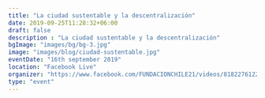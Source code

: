 ```yaml
---
title: "La ciudad sustentable y la descentralización"
date: 2019-09-25T11:28:32+06:00
draft: false
description : "La ciudad sustentable y la descentralización"
bgImage: "images/bg/bg-3.jpg"
image: "images/blog/ciudad-sustentable.jpg"
eventDate: "16th september 2019"
location: "Facebook Live"
organizer: "https://www.facebook.com/FUNDACIONCHILE21/videos/818227612270196"
type: "event"
---
```


